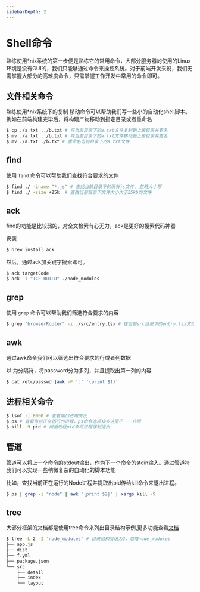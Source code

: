 ```yaml
---
sidebarDepth: 2
---
```


# Shell命令

熟练使用*nix系统的第一步便是熟练它的常用命令，大部分服务器的使用的Linux环境是没有GUI的，我们只能够通过命令来操控系统。对于前端开发来说，我们无需掌握大部分的高难度命令，只需掌握工作开发中常用的命令即可。

## 文件相关命令

熟练使用*nix系统下的复制 移动命令可以帮助我们写一些小的自动化shell脚本。例如在前端构建完毕后，将构建产物移动到指定目录或者重命名

```bash
$ cp ./a.txt ../b.txt # 将当前目录下的a.txt文件复制到上级目录并更名
$ mv ./a.txt ../b.txt # 将当前目录下的a.txt文件移动到上级目录并更名
$ mv ./a.txt ./b.txt # 重命名当前目录下的a.txt文件
```

## find

使用 `find` 命令可以帮助我们查找符合要求的文件

```bash
$ find ./ -iname "*.js" # 查找当前目录下的所有js文件, 忽略大小写
$ find ./ -size +25k  # 查找当前目录下文件大小大于25kb的文件
```

## ack

find的功能是比较弱的，对全文检索有心无力，ack是更好的搜索代码神器

安装

```bash
$ brew install ack 
```

然后，通过ack加关键字搜索即可。

```bash
$ ack targetCode
$ ack -i "ICE BUILD" ./node_modules
```

## grep

使用 `grep` 命令可以帮助我们筛选符合要求的内容

```bash
$ grep "browserRouter" -i ./src/entry.tsx # 在当前src目录下的entry.tsx文件中查找browserRouter关键字忽略大小写
```

## awk 

通过awk命令我们可以筛选出符合要求的行或者列数据  

以:为分隔符，将password分为多列，并且提取出第一列的内容

```bash
$ cat /etc/passwd |awk -F ':' '{print $1}'
```

## 进程相关命令

```bash
$ lsof -i:8000 # 查看端口占用情况
$ ps # 查看当前正在运行的进程，ps命令选项众多这里不一一介绍
$ kill -9 pid # 根据进程pid来将进程强制退出
```

## 管道

管道可以将上一个命令的stdout输出，作为下一个命令的stdin输入。通过管道符我们可以实现一些稍微复杂的自动化的脚本功能

比如，查找当前正在运行的Node进程并提取出pid传给kill命令来退出进程。

```bash
$ ps | grep -i "node" | awk '{print $2}' | xargs kill -9 
```

## tree

大部分框架的文档都是使用tree命令来列出目录结构示例,更多功能查看[文档](https://wangchujiang.com/linux-command/c/tree.html)

```bash
$ tree -L 2 -I 'node_modules' # 目录结构层级为2，忽略node_modules
├── app.js
├── dist
├── f.yml
├── package.json
└── src
    ├── detail
    ├── index
    └── layout
    
```

